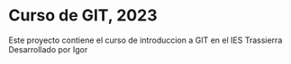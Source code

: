 # Curso de GIT, 2023
Este proyecto contiene el curso de introduccion a GIT en el IES Trassierra
Desarrollado por Igor
